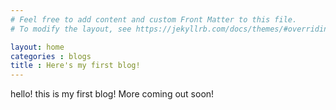```yaml
---
# Feel free to add content and custom Front Matter to this file.
# To modify the layout, see https://jekyllrb.com/docs/themes/#overriding-theme-defaults

layout: home
categories : blogs
title : Here's my first blog!
---
```

hello! this is my first blog! More coming out soon!
